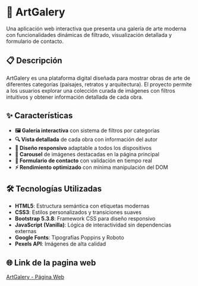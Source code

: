 # 🎨 ArtGalery

Una aplicación web interactiva que presenta una galería de arte moderna con funcionalidades dinámicas de filtrado, visualización detallada y formulario de contacto.

## 📋 Descripción

ArtGalery es una plataforma digital diseñada para mostrar obras de arte de diferentes categorías (paisajes, retratos y arquitectura). El proyecto permite a los usuarios explorar una colección curada de imágenes con filtros intuitivos y obtener información detallada de cada obra.

## ✨ Características

- **🖼️ Galería interactiva** con sistema de filtros por categorías
- **🔍 Vista detallada** de cada obra con información del autor
- **📱 Diseño responsivo** adaptable a todos los dispositivos
- **🎠 Carousel** de imágenes destacadas en la página principal
- **📝 Formulario de contacto** con validación en tiempo real
- **⚡ Rendimiento optimizado** con mínima manipulación del DOM

## 🛠️ Tecnologías Utilizadas

- **HTML5**: Estructura semántica con etiquetas modernas
- **CSS3**: Estilos personalizados y transiciones suaves
- **Bootstrap 5.3.8**: Framework CSS para diseño responsivo
- **JavaScript (Vanilla)**: Lógica de interactividad sin dependencias externas
- **Google Fonts**: Tipografías Poppins y Roboto
- **Pexels API**: Imágenes de alta calidad

## 🌐 Link de la pagina web
[ArtGalery - Página Web](https://kmilovm-code.github.io/artgalery/)